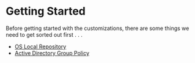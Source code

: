 # Getting Started

Before getting started with the customizations, there are some things we need to get sorted out first . . .

* [OS Local Repository](os-local-repository.md)
* [Active Directory Group Policy]()

